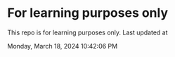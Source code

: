 # For learning purposes only
This repo is for learning purposes only.
Last updated at

Monday, March 18, 2024 10:42:06 PM

